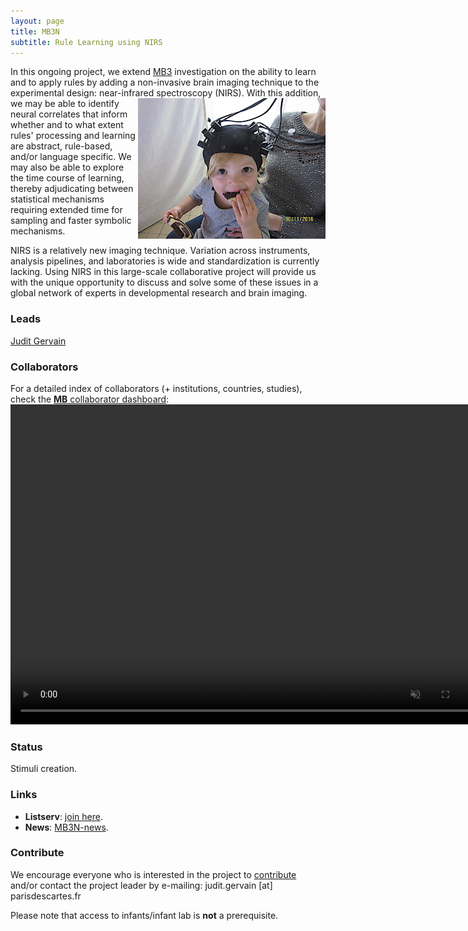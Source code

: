 ```yaml
---
layout: page
title: MB3N
subtitle: Rule Learning using NIRS
---
```


<!--
To-do:
- Add Collaborators to map
-->

In this ongoing project, we extend [MB3]({{site.baseurl}}/MB3/) investigation on the ability to learn and to apply rules by adding a non-invasive brain imaging technique to the experimental design: near-infrared spectroscopy (NIRS). <img style="float: right;" src="/assets/img/nirs_1_300px.jpeg"> With this addition, we may be able to identify neural correlates that inform whether and to what extent rules' processing and learning are abstract, rule-based, and/or language specific. We may also be able to explore the time course of learning, thereby adjudicating between statistical mechanisms requiring extended time for sampling and faster symbolic mechanisms.

NIRS is a relatively new imaging technique. Variation across instruments, analysis pipelines, and laboratories is wide and standardization is currently lacking. Using NIRS in this large-scale collaborative project will provide us with the unique opportunity to discuss and solve some of these issues in a global network of experts in developmental research and brain imaging.

### Leads
[Judit Gervain](https://sites.google.com/site/juditgervain/)

### Collaborators
For a detailed index of collaborators (+ institutions, countries, studies), check the [**MB** collaborator dashboard](https://rodrigodalben.shinyapps.io/shiny_mb_map/): <video muted autoplay="autoplay" loop="loop" width="768" height="512">
    <source src="/assets/img/dashboard_studies.mp4" type="video/mp4">  
    </video>

<!-- Flourish
<div class="flourish-embed flourish-map" data-src="visualisation/2573491" data-url="https://flo.uri.sh/visualisation/2573491/embed"><script src="https://public.flourish.studio/resources/embed.js"></script></div>
-->

### Status
Stimuli creation.

### Links
<!-- * **Materials, Protocols, and Documentation**: [MB1B-OSF](https://osf.io/zauhq/).
* **Data and code**: [MB1B-GitHub](https://github.com/manybabies/mb1b-analysis-public). -->
* **Listserv**: [join here](https://mailman.stanford.edu/mailman/listinfo/manybabies3).
* **News**: [MB3N-news]({{site.baseurl}}/tags/#MB3N).

### Contribute
We encourage everyone who is interested in the project to [contribute]({{site.baseurl}}/sign_up_log_in/) and/or contact the project leader by e-mailing: judit.gervain [at] parisdescartes.fr

Please note that access to infants/infant lab is **not** a prerequisite.

<!-- ### Publications -->
